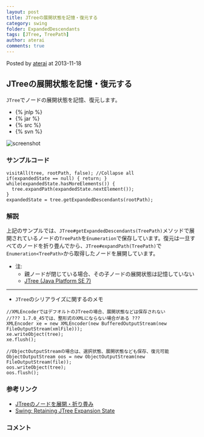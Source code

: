 ```yaml
---
layout: post
title: JTreeの展開状態を記憶・復元する
category: swing
folder: ExpandedDescendants
tags: [JTree, TreePath]
author: aterai
comments: true
---
```


Posted by [aterai](http://terai.xrea.jp/aterai.html) at 2013-11-18

## JTreeの展開状態を記憶・復元する
`JTree`でノードの展開状態を記憶、復元します。

- {% jnlp %}
- {% jar %}
- {% src %}
- {% svn %}

<!-- dummy comment line for breaking list -->

![screenshot](https://lh4.googleusercontent.com/-FcYsZkFYSxE/UojBcoMtHwI/AAAAAAAAB6k/A7D221doy2w/s800/ExpandedDescendants.png)

### サンプルコード
<pre class="prettyprint"><code>visitAll(tree, rootPath, false); //Collapse all
if(expandedState == null) { return; }
while(expandedState.hasMoreElements()) {
  tree.expandPath(expandedState.nextElement());
}
expandedState = tree.getExpandedDescendants(rootPath);
</code></pre>

### 解説
上記のサンプルでは、`JTree#getExpandedDescendants(TreePath)`メソッドで展開されているノードの`TreePath`を`Enumeration`で保存しています。復元は一旦すべてのノードを折り畳んでから、`JTree#expandPath(TreePath)`で`Enumeration<TreePath>`から取得したノードを展開しています。

- 注:
    - 親ノードが閉じている場合、その子ノードの展開状態は記憶していない
    - [JTree (Java Platform SE 7)](http://docs.oracle.com/javase/jp/7/api/javax/swing/JTree.html#getExpandedDescendants%28javax.swing.tree.TreePath%29)

<!-- dummy comment line for breaking list -->

- - - -
- `JTree`のシリアライズに関するのメモ

<!-- dummy comment line for breaking list -->

<pre class="prettyprint"><code>//XMLEncoderではデフオルトのJTreeの場合、展開状態などは保存されない
//??? 1.7.0_45では、整形式のXMLにならない場合がある ???
XMLEncoder xe = new XMLEncoder(new BufferedOutputStream(new FileOutputStream(xmlFile)));
xe.writeObject(tree);
xe.flush();

//ObjectOutputStreamの場合は、選択状態、展開状態なども保存、復元可能
ObjectOutputStream oos = new ObjectOutputStream(new FileOutputStream(file));
oos.writeObject(tree);
oos.flush();
</code></pre>

### 参考リンク
- [JTreeのノードを展開・折り畳み](http://terai.xrea.jp/Swing/ExpandAllNodes.html)
- [Swing: Retaining JTree Expansion State](http://www.javalobby.org/java/forums/t19857.html)

<!-- dummy comment line for breaking list -->

### コメント
